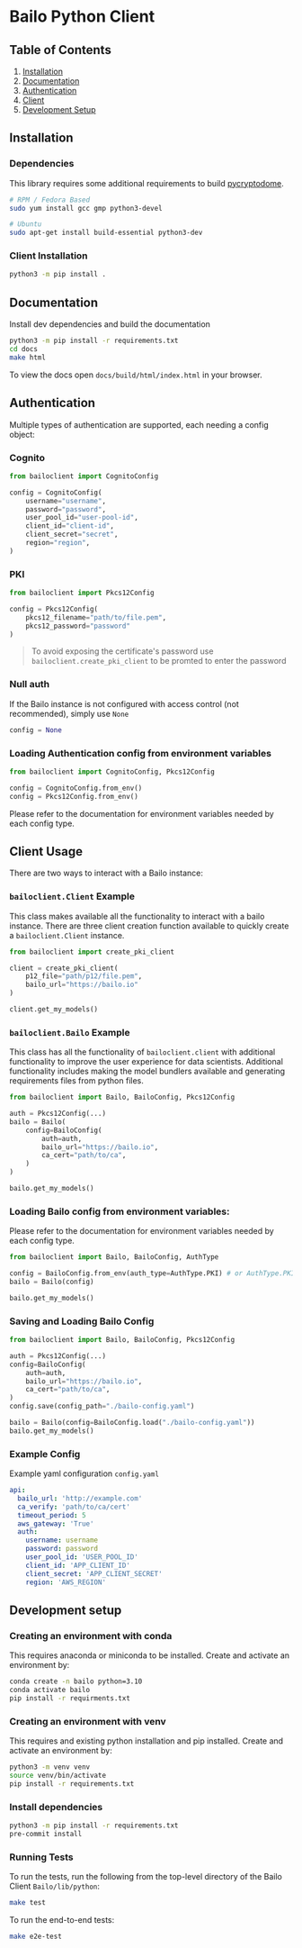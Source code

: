 # Bailo Python Client

## Table of Contents
1. [Installation](#installation)
2. [Documentation](#documentation)
3. [Authentication](#authentication)
4. [Client](#client-usage)
5. [Development Setup](#development-setup)

## Installation

### Dependencies

This library requires some additional requirements to build [pycryptodome](https://pycryptodome.readthedocs.io/en/latest/src/installation.html).

```bash
# RPM / Fedora Based
sudo yum install gcc gmp python3-devel

# Ubuntu
sudo apt-get install build-essential python3-dev
```

### Client Installation

```bash
python3 -m pip install .
```

## Documentation

Install dev dependencies and build the documentation

```bash
python3 -m pip install -r requirements.txt
cd docs
make html
```

To view the docs open `docs/build/html/index.html` in your browser.

## Authentication

Multiple types of authentication are supported, each needing a config object:

### Cognito

```python
from bailoclient import CognitoConfig

config = CognitoConfig(
    username="username",
    password="password",
    user_pool_id="user-pool-id",
    client_id="client-id",
    client_secret="secret",
    region="region",
)
```

### PKI

```python
from bailoclient import Pkcs12Config

config = Pkcs12Config(
    pkcs12_filename="path/to/file.pem",
    pkcs12_password="password"
)
```

> To avoid exposing the certificate's password use `bailoclient.create_pki_client` to be promted to enter the password

### Null auth

If the Bailo instance is not configured with access control (not recommended), simply use `None`

```python
config = None
```

### Loading Authentication config from environment variables

```python
from bailoclient import CognitoConfig, Pkcs12Config

config = CognitoConfig.from_env()
config = Pkcs12Config.from_env()
```

Please refer to the documentation for environment variables needed by each config type.


## Client Usage

There are two ways to interact with a Bailo instance:

### `bailoclient.Client` Example

This class makes available all the functionality to interact with a bailo instance. There are three client creation function available to quickly create a `bailoclient.Client` instance.

```python
from bailoclient import create_pki_client

client = create_pki_client(
    p12_file="path/p12/file.pem",
    bailo_url="https://bailo.io"
)

client.get_my_models()
```

### `bailoclient.Bailo` Example

This class has all the functionality of `bailoclient.client` with additional functionality to improve the user experience for data scientists.
Additional functionality includes making the model bundlers available and generating requirements files from python files.

```python
from bailoclient import Bailo, BailoConfig, Pkcs12Config

auth = Pkcs12Config(...)
bailo = Bailo(
    config=BailoConfig(
        auth=auth,
        bailo_url="https://bailo.io",
        ca_cert="path/to/ca",
    )
)

bailo.get_my_models()
```

### Loading Bailo config from environment variables:

Please refer to the documentation for environment variables needed by each config type.

```python
from bailoclient import Bailo, BailoConfig, AuthType

config = BailoConfig.from_env(auth_type=AuthType.PKI) # or AuthType.PKI, AuthType.NULL
bailo = Bailo(config)

bailo.get_my_models()
```

### Saving and Loading Bailo Config

```python
from bailoclient import Bailo, BailoConfig, Pkcs12Config

auth = Pkcs12Config(...)
config=BailoConfig(
    auth=auth,
    bailo_url="https://bailo.io",
    ca_cert="path/to/ca",
)
config.save(config_path="./bailo-config.yaml")

bailo = Bailo(config=BailoConfig.load("./bailo-config.yaml"))
bailo.get_my_models()
```

### Example Config

Example yaml configuration `config.yaml`

```yaml
api:
  bailo_url: 'http://example.com'
  ca_verify: 'path/to/ca/cert'
  timeout_period: 5
  aws_gateway: 'True'
  auth:
    username: username
    password: password
    user_pool_id: 'USER_POOL_ID'
    client_id: 'APP_CLIENT_ID'
    client_secret: 'APP_CLIENT_SECRET'
    region: 'AWS_REGION'
```

## Development setup

### Creating an environment with conda

This requires anaconda or miniconda to be installed. Create and activate an environment by:

```bash
conda create -n bailo python=3.10
conda activate bailo
pip install -r requirments.txt
```

### Creating an environment with venv

This requires and existing python installation and pip installed. Create and activate an environment by:

```bash
python3 -m venv venv
source venv/bin/activate
pip install -r requirements.txt
```

### Install dependencies

```bash
python3 -m pip install -r requirements.txt
pre-commit install
```

### Running Tests

To run the tests, run the following from the top-level directory of the Bailo Client `Bailo/lib/python`:

```bash
make test
```

To run the end-to-end tests:

```bash
make e2e-test
```
